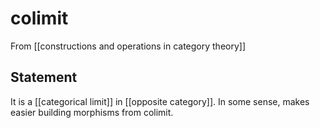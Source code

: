 # colimit
From [[constructions and operations in category theory]]

## Statement
It is a [[categorical limit]] in [[opposite category]]. In some sense, makes easier building morphisms from colimit.